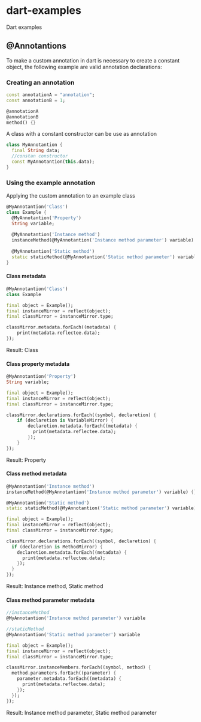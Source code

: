 # dart-examples
Dart examples

## @Annotantions
To make a custom annotation in dart is necessary to create a constant object, the following example are valid annotation declarations:

### Creating an annotation
```dart
const annotationA = "annotation";
const annotationB = 1;

@annotationA
@annotationB
method() {}
```
A class with a constant constructor can be use as annotation
```dart
class MyAnnotantion {
  final String data;
  //constan constructor
  const MyAnnotantion(this.data);
}
```
### Using the example annotation
Applying the custom annotation to an example class
```dart
@MyAnnotantion('Class')
class Example {
  @MyAnnotantion('Property')
  String variable;
  
  @MyAnnotantion('Instance method')
  instanceMethod(@MyAnnotantion('Instance method parameter') variable) {}
  
  @MyAnnotantion('Static method')
  static staticMethod(@MyAnnotantion('Static method parameter') variable) {}
}
```

#### Class metadata
```dart
@MyAnnotantion('Class')
class Example
```
```dart
final object = Example();
final instanceMirror = reflect(object);
final classMirror = instanceMirror.type;

classMirror.metadata.forEach((metadata) {
    print(metadata.reflectee.data);
});
```
Result: Class

#### Class property metadata
```dart
@MyAnnotantion('Property')
String variable;
```
```dart
final object = Example();
final instanceMirror = reflect(object);
final classMirror = instanceMirror.type;

classMirror.declarations.forEach((symbol, declaretion) {
    if (declaretion is VariableMirror) {
        declaretion.metadata.forEach((metadata) {
          print(metadata.reflectee.data);
        });
    }
});
```
Result: Property

#### Class method metadata
```dart
@MyAnnotantion('Instance method')
instanceMethod(@MyAnnotantion('Instance method parameter') variable) {}

@MyAnnotantion('Static method')
static staticMethod(@MyAnnotantion('Static method parameter') variable) {}
```
```dart
final object = Example();
final instanceMirror = reflect(object);
final classMirror = instanceMirror.type;

classMirror.declarations.forEach((symbol, declaretion) {
  if (declaretion is MethodMirror) {
    declaretion.metadata.forEach((metadata) {
      print(metadata.reflectee.data);
    });
  }
});
```
Result: Instance method, Static method

#### Class method parameter metadata
```dart
//instanceMethod
@MyAnnotantion('Instance method parameter') variable

//staticMethod
@MyAnnotantion('Static method parameter') variable
```
```dart
final object = Example();
final instanceMirror = reflect(object);
final classMirror = instanceMirror.type;

classMirror.instanceMembers.forEach((symbol, method) {
  method.parameters.forEach((parameter) {
    parameter.metadata.forEach((metadata) {
      print(metadata.reflectee.data);
    });
  });
});
```
Result: Instance method parameter, Static method parameter
